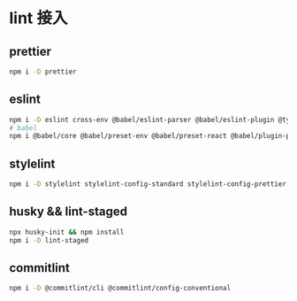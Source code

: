 # lint 接入

## prettier

```bash
npm i -D prettier
```

## eslint

```bash
npm i -D eslint cross-env @babel/eslint-parser @babel/eslint-plugin @typescript-eslint/parser @typescript-eslint/eslint-plugin eslint-config-airbnb-base eslint-plugin-react eslint-plugin-react-hooks prettier-eslint eslint-config-airbnb-typescript eslint-formatter-pretty eslint-plugin-eslint-comments eslint-plugin-promise eslint-config-prettier
# babel
npm i @babel/core @babel/preset-env @babel/preset-react @babel/plugin-proposal-decorators @babel/plugin-proposal-class-properties
```

## stylelint

```bash
npm i -D stylelint stylelint-config-standard stylelint-config-prettier stylelint-config-css-modules stylelint-config-rational-order stylelint-no-unsupported-browser-features stylelint-order stylelint-declaration-block-no-ignored-properties
```

## husky && lint-staged

```bash
npx husky-init && npm install
npm i -D lint-staged
```

## commitlint

```bash
npm i -D @commitlint/cli @commitlint/config-conventional
```
